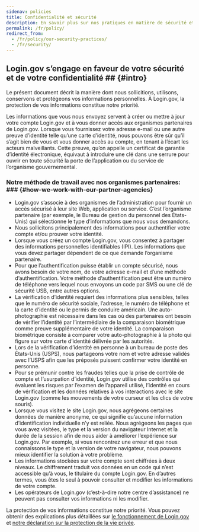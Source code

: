 ```yaml
---
sidenav: policies
title: Confidentialité et sécurité
description: En savoir plus sur nos pratiques en matière de sécurité et de confidentialité
permalink: /fr/policy/
redirect_from:
  - /fr/policy/our-security-practices/
  - /fr/security/
---
```

## Login.gov s’engage en faveur de votre sécurité et de votre confidentialité ## {#intro}

Le présent document décrit la manière dont nous sollicitions, utilisons, conservons et protégeons vos informations personnelles. À Login.gov, la protection de vos informations constitue notre priorité.

Les informations que vous nous envoyez servent à créer ou mettre à jour votre compte Login.gov et à vous donner accès aux organismes partenaires de Login.gov. Lorsque vous fournissez votre adresse e-mail ou une autre preuve d’identité telle qu’une carte d’identité, nous pouvons être sûr qu’il s’agit bien de vous et vous donner accès au compte, en tenant à l’écart les acteurs malveillants. Cette preuve, qu’on appelle un certificat de garantie d’identité électronique, équivaut à introduire une clé dans une serrure pour ouvrir en toute sécurité la porte de l’application ou du service de l’organisme gouvernemental.

###  Notre méthode de travail avec nos organismes partenaires: ### {#how-we-work-with-our-partner-agencies}

* Login.gov s’associe à des organismes de l’administration pour fournir un accès sécurisé à leur site Web, application ou service. C’est l’organisme partenaire (par exemple, le Bureau de gestion du personnel des États-Unis) qui sélectionne le type d’informations que nous vous demandons.
* Nous sollicitons principalement des informations pour authentifier votre compte et/ou prouver votre identité.
* Lorsque vous créez un compte Login.gov, vous consentez à partager des informations personnelles identifiables (IPI). Les informations que vous devez partager dépendent de ce que demande l’organisme partenaire.
* Pour que l’authentification puisse établir un compte sécurisé, nous avons besoin de votre nom, de votre adresse e-mail et d’une méthode d’authentification. Votre méthode d’authentification peut être un numéro de téléphone vers lequel nous envoyons un code par SMS ou une clé de sécurité USB, entre autres options.
* La vérification d’identité requiert des informations plus sensibles, telles que le numéro de sécurité sociale, l’adresse, le numéro de téléphone et la carte d’identité ou le permis de conduire américain. Une auto-photographie est nécessaire dans les cas où des partenaires ont besoin de vérifier l’identité par l’intermédiaire de la comparaison biométrique comme preuve supplémentaire de votre identité. La comparaison biométrique consiste à comparer votre auto-photographie à la photo qui figure sur votre carte d’identité délivrée par les autorités.
* Lors de la vérification d’identité en personne à un bureau de poste des États-Unis (USPS), nous partageons votre nom et votre adresse validés avec l’USPS afin que les préposés puissent confirmer votre identité en personne.
* Pour se prémunir contre les fraudes telles que la prise de contrôle de compte et l’usurpation d’identité, Login.gov utilise des contrôles qui évaluent les risques par l’examen de l’appareil utilisé, l’identité en cours de vérification et les données relatives à vos interactions avec le site  Login.gov (comme les mouvements de votre curseur et les clics de votre souris).
* Lorsque vous visitez le site Login.gov, nous agrégeons certaines données de manière anonyme, ce qui signifie qu’aucune information d’identification individuelle n’y est reliée. Nous agrégeons les pages que vous avez visitées, le type et la version du navigateur Internet et la durée de la session afin de nous aider à améliorer l’expérience sur Login.gov. Par exemple, si vous rencontrez une erreur et que nous connaissons le type et la version de votre navigateur, nous pouvons mieux identifier la solution à votre problème.
* Les informations stockées sur votre compte sont chiffrées à deux niveaux. Le chiffrement traduit vos données en un code qui n’est accessible qu’à vous, le titulaire du compte Login.gov. En d’autres termes, vous êtes le seul à pouvoir consulter et modifier les informations de votre compte.
* Les opérateurs de Login.gov (c’est-à-dire notre centre d’assistance) ne peuvent pas consulter vos informations ni les modifier.

La protection de vos informations constitue notre priorité. Vous pouvez obtenir des explications plus détaillées sur [le fonctionnement de Login.gov](/fr/policy/how-does-it-work/) et [notre déclaration sur la protection de la vie privée](/fr/policy/our-privacy-act-statement/).